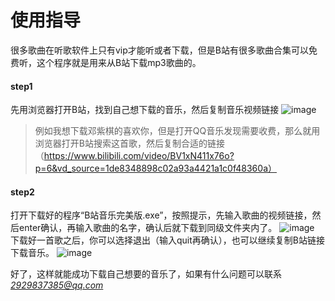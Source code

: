 # 使用指导
很多歌曲在听歌软件上只有vip才能听或者下载，但是B站有很多歌曲合集可以免费听，这个程序就是用来从B站下载mp3歌曲的。

#### step1 
先用浏览器打开B站，找到自己想下载的音乐，然后复制音乐视频链接
![image](https://github.com/luocooper/Bili_music/assets/105411639/f0927a6b-702d-425d-8233-882c0cd3c102)

> 例如我想下载邓紫棋的喜欢你，但是打开QQ音乐发现需要收费，那么就用浏览器打开B站搜索这首歌，然后复制合适的链接（https://www.bilibili.com/video/BV1xN411x76o?p=6&vd_source=1de8348898c02a93a4421a1c0f48360a）

#### step2 
打开下载好的程序“B站音乐完美版.exe”，按照提示，先输入歌曲的视频链接，然后enter确认，再输入歌曲的名字，确认后就下载到同级文件夹内了。
![image](https://github.com/luocooper/Bili_music/assets/105411639/d9d35b45-1204-4369-b11b-88b33fdcc6e7)
下载好一首歌之后，你可以选择退出（输入quit再确认），也可以继续复制B站链接下载音乐。
![image](https://github.com/luocooper/Bili_music/assets/105411639/d7d78945-5bbf-4bdf-b4e0-4f03addb8b3d)

好了，这样就能成功下载自己想要的音乐了，如果有什么问题可以联系*2929837385@qq.com*
